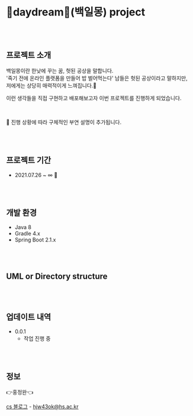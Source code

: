 # 💭daydream💭(백일몽) project

<br><br>  
## 프로젝트 소개

  
백일몽이란 한낮에 꾸는 꿈, 헛된 공상을 말합니다.  
'죽기 전에 온라인 플랫폼을 만들어 밥 벌어먹는다' 
남들은 헛된 공상이라고 말하지만, 저에게는 상당히 매력적이게 느껴집니다.🤔

이런 생각들을 직접 구현하고 배포해보고자 이번 프로젝트를 진행하게 되었습니다.

<br>

🔖 진행 상황에 따라 구체적인 부연 설명이 추가됩니다. 

<br><br>  
## 프로젝트 기간
* 2021.07.26 ~ ∞ 🚩

<br><br>  
## 개발 환경

* Java 8
* Gradle 4.x
* Spring Boot 2.1.x

<br><br>  
## UML or Directory structure


<br><br>  
## 업데이트 내역

* 0.0.1
    * 작업 진행 중

<br><br>  
## 정보

👉홍정완👈

[cs 블로그](https://velog.io/@daydream) - 
hjw43ok@hs.ac.kr
